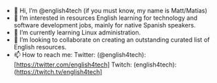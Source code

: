 - 👋 Hi, I’m @english4tech (if you must know, my name is Matt/Matías)
- 👀 I’m interested in resources English learning for technology and software development jobs, mainly for native Spanish speakers.
- 🌱 I’m currently learning Linux administration.
- 💞️ I’m looking to collaborate on creating an outstanding curated list of English resources.
- 📫 How to reach me: 
    Twitter:  (@english4tech):[https://twitter.com/english4tech]
    Twitch:   (english4tech):(https://twitch.tv/english4tech]
    
<!---
english4tech/english4tech is a ✨ special ✨ repository because its `README.md` (this file) appears on your GitHub profile.
You can click the Preview link to take a look at your changes.
--->
